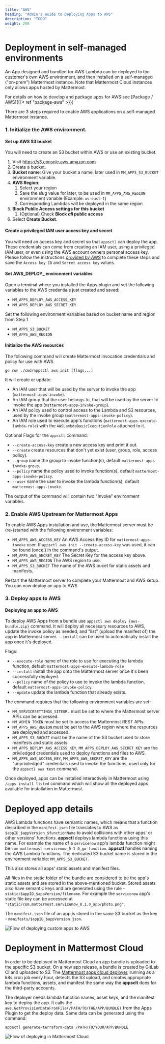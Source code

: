 ```yaml
---
title: "AWS"
heading: "Admin's Guide to Deploying Apps to AWS"
description: "TODO"
weight: 200
---
```


# Deployment in self-managed environments

An App designed and bundled for AWS Lambda can be deployed to the customer's own
AWS environment, and then installed on a self-managed ("on-prem") Mattermost
instance. Note that Mattermost Cloud instances only allows apps hosted by
Mattermost.

For details on how to develop and package apps for AWS see [Package / AWS]({{< ref "package-aws" >}})

There are 3 steps required to enable AWS applications on a self-managed
Mattermost instance.

### 1. Initialize the AWS environment.

#### Set up AWS S3 bucket

You will need to create an S3 bucket within AWS or use an existing bucket.

1. Visit https://s3.console.aws.amazon.com
1. Create a bucket.
1. **Bucket name**: Give your bucket a name, later used in `MM_APPS_S3_BUCKET` environment variable.
1. **AWS Region**:
   1. Select your region
   1. Save the slug value for later, to be used in `MM_APPS_AWS_REGION` environment variable (Example: `us-east-1`)
   1. Corresponding Lambdas will be deployed in the same region
2. **Block Public Access settings for this bucket**
   1. (Optional) Check **Block *all* public access**
3. Select **Create Bucket**.

#### Create a privileged IAM user access key and secret

You will need an access key and secret so that `appsctl` can deploy the app. These credentials can come from creating an IAM user, using a privileged IAM user, or even using the AWS account owners personal access key. Please follow the instructions [provided by AWS](https://aws.amazon.com/premiumsupport/knowledge-center/create-access-key/) to complete these steps and save the `Access key ID` and `Secret access key` values.

#### Set AWS_DEPLOY_ environment variables

Open a terminal where you installed the Apps plugin and set the following variables to the AWS credentials just created and saved:

- `MM_APPS_DEPLOY_AWS_ACCESS_KEY`
- `MM_APPS_DEPLOY_AWS_SECRET_KEY`

Set the following environment variables based on bucket name and region from Step 1

- `MM_APPS_S3_BUCKET`
- `MM_APPS_AWS_REGION`

#### Initialize the AWS resources

The following command will create Mattermost invocation credentials and policy for use with AWS.

`go run ./cmd/appsctl aws init [flags...]`

It will create or update:

- An IAM user that will be used by the server to invoke the app
  (`mattermost-apps-invoke`).
- An IAM group that the user belongs to, that will be used by the server to
  invoke the app (`mattermost-apps-invoke-group`).
- An IAM policy used to control access to the Lambda and S3 resources, used by
  the invoke group (`mattermost-apps-invoke-policy`).
- An IAM role used to execute app's functions
  (`mattermost-apps-execute-lambda-role`) with the `AWSLambdaBasicExecutionRole`
  attached to it.

Optional Flags for the `appsctl` command:
- `--create-access-key` create a new access key and print it out.
- `--create` create resources that don't yet exist (user, group, role, access
  policy).
- `--group` name the group to invoke function(s), default
  `mattermost-apps-invoke-group`.
- `--policy` name the policy used to invoke function(s), default
  `mattermost-apps-invoke-policy`.
- `--user` name the user to invoke the lambda function(s), default
  `mattermost-apps-invoke`.

The output of the command will contain two "Invoke" environment variables.

### 2. Enable AWS Upstream for Mattermost Apps

To enable AWS Apps installation and use, the Mattermost server must be
(re-)started with the following environment variables:

- `MM_APPS_AWS_ACCESS_KEY` An AWS Access Key ID for `mattermost-apps-invoke`
  user. If `appsctl aws init --create-access-key` was used, it can be found
  (once!) in the command's output.
- `MM_APPS_AWS_SECRET_KEY` The Secret Key for the access key above.
- `MM_APPS_AWS_REGION` The AWS region to use.
- `MM_APPS_S3_BUCKET` The name of the AWS bucet for static assets and manifests.

Restart the Mattermost server to complete your Mattermost and AWS setup. You can
now deploy an app to AWS.


### 3. Deploy apps to AWS

#### Deploying an app to AWS

To deploy AWS Apps from a bundle use `appsctl aws deploy {aws-bundle.zip}`
command. It will deploy all necessary resources to AWS, update the invoke policy
as needed, and "list" (upload the manifest of) the app in Mattermost server.
`--install` can be used to automatically install the app once it's deployed.

Flags:
- `--execute-role` name of the role to use for executing the lambda function,
  default `mattermost-apps-execute-lambda-role`
- `--install` install the app onto the Mattermost server once it's been
  successfully deployed.
- `--policy` name of the policy to use to invoke the lambda function, default
  `mattermost-apps-invoke-policy`.
- `--update` update the lambda function that already exists.

The command requires that the following environment variables are set:
- `MM_SERVICESETTINGS_SITEURL` must be set to where the Mattermost server APIs can
  be accessed.
- `MM_ADMIN_TOKEN` must be set to access the Mattermost REST APIs.
- `MM_APPS_AWS_REGION` must be set to the AWS region where the resources are
  deployed and accessed.
- `MM_APPS_S3_BUCKET` must be the name of the S3 bucket used to store manifests
  and static assets.
- `MM_APPS_DEPLOY_AWS_ACCESS_KEY`, `MM_APPS_DEPLOY_AWS_SECRET_KEY` are the
  priviledged credentials used to deploy functions and files to AWS.
- `MM_APPS_AWS_ACCESS_KEY`, `MM_APPS_AWS_SECRET_KEY` are the "unpriviledged"
  credentials used to invoke the functions, used only for the `appsctl aws test`
  command.

Once deployed, apps can be installed interactively in Mattermost using `/apps
install listed` command which will show all the deployed apps available for installation in Mattermost.


# Deployed app details

AWS Lambda functions have semantic names, which means that a function described in the `manifest.json` file translates to AWS as `$appID_$appVersion_$functionName` to avoid collisions with other apps' or other versions' functions. **appsctl** deploys lambda functions using this name. For example the name of a `servicenow` app's lambda function might be `com-mattermost-servicenow_0-1-0_go-function`. **appsctl** handles naming the AWS Lambda functions. The dedicated S3 bucket name is stored in the environment variable: `MM_APPS_S3_BUCKET`.

This also stores all apps' static assets and manifest files.

All files in the static folder of the bundle are considered to be the app's static assets and are stored in the above-mentioned bucket. Stored assets also have semantic keys and are generated using the rule - `static/$appID_$appVersion/filename`. For example the `servicenow` app's static file key can be accessed at `"static/com.mattermost.servicenow_0.1.0_app/photo.png"`.

The `manifest.json` file of an app is stored in the same S3 bucket as the key - `manifests/$appID_$appVersion.json`.

![Flow of deploying custom apps to AWS](deploy-third-party-aws.png)

# Deployment in Mattermost Cloud

In order to be deployed in Mattermost Cloud an app bundle is uploaded to the specific S3 bucket. On a new app release, a bundle is created by GitLab CI and uploaded to S3. The [Mattermost apps cloud deployer](https://github.com/mattermost/mattermost-apps-cloud-deployer), running as a k8s cron job every hour, detects the S3 upload, and creates appropriate lambda functions, assets, and manifest the same way the **appsclt** does for the third-party accounts.

The deployer needs lambda function names, asset keys, and the manifest key to deploy the app. It calls the `aws.GetProvisionDataFromFile(/PATH/TO/THE/APP/BUNDLE)` from the Apps Plugin to get the deploy data. Same data can be generated using the command:

`appsctl generate-terraform-data /PATH/TO/YOUR/APP/BUNDLE`

![Flow of deploying in Mattermost Cloud](deploy-mm-aws.png)
